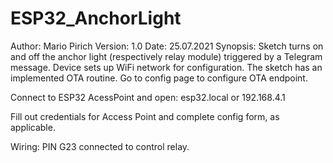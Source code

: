 # ESP32_AnchorLight
 Author: 		Mario Pirich
 Version: 	1.0
 Date: 		25.07.2021
 Synopsis:	Sketch turns on and off the anchor light (respectively relay module) triggered by a Telegram message.
 				Device sets up WiFi network for configuration.
 				The sketch has an implemented OTA routine. Go to config page to configure OTA endpoint.
 
 Connect to ESP32 AcessPoint and open: esp32.local or 192.168.4.1

 Fill out credentials for Access Point and complete config form, as applicable.

 Wiring:		PIN G23 connected to control relay.
